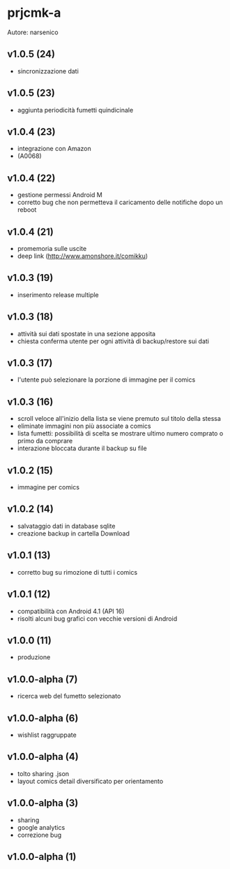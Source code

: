 # prjcmk-a
Autore: narsenico

## v1.0.5 (24)
- sincronizzazione dati

## v1.0.5 (23)
- aggiunta periodicità fumetti quindicinale

## v1.0.4 (23)
- integrazione con Amazon
- (A0068)

## v1.0.4 (22)
- gestione permessi Android M
- corretto bug che non permetteva il caricamento delle notifiche dopo un reboot

## v1.0.4 (21)
- promemoria sulle uscite
- deep link (http://www.amonshore.it/comikku)

## v1.0.3 (19)
- inserimento release multiple

## v1.0.3 (18)
- attività sui dati spostate in una sezione apposita
- chiesta conferma utente per ogni attività di backup/restore sui dati

## v1.0.3 (17)
- l'utente può selezionare la porzione di immagine per il comics

## v1.0.3 (16)
- scroll veloce all'inizio della lista se viene premuto sul titolo della stessa
- eliminate immagini non più associate a comics
- lista fumetti: possibilità di scelta se mostrare ultimo numero comprato o primo da comprare
- interazione bloccata durante il backup su file

## v1.0.2 (15)
- immagine per comics

## v1.0.2 (14)
- salvataggio dati in database sqlite
- creazione backup in cartella Download

## v1.0.1 (13)
- corretto bug su rimozione di tutti i comics

## v1.0.1 (12)
- compatibilità con Android 4.1 (API 16)
- risolti alcuni bug grafici con vecchie versioni di Android

## v1.0.0 (11)
- produzione

## v1.0.0-alpha (7)
- ricerca web del fumetto selezionato

## v1.0.0-alpha (6)
- wishlist raggruppate

## v1.0.0-alpha (4)
- tolto sharing .json
- layout comics detail diversificato per orientamento

## v1.0.0-alpha (3)
- sharing
- google analytics
- correzione bug

## v1.0.0-alpha (1)
